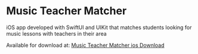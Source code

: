 # Music Teacher Matcher
iOS app developed with SwiftUI and UIKit that matches students looking for music lessons with teachers in their area

Available for download at: 
[Music Teacher Matcher ios Download](apps.apple.com/us/app/music-teacher-matcher/id6465575100)
